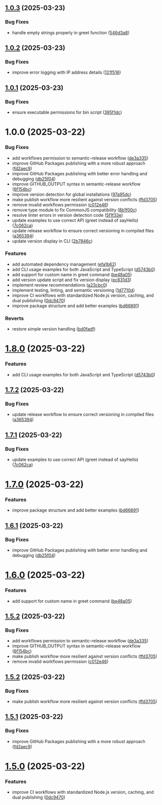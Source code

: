 ## [1.0.3](https://github.com/aashari/boilerplate-mcp-server/compare/v1.0.2...v1.0.3) (2025-03-23)


### Bug Fixes

* handle empty strings properly in greet function ([546d3a8](https://github.com/aashari/boilerplate-mcp-server/commit/546d3a84209e1065af46b2213053f589340158df))

## [1.0.2](https://github.com/aashari/boilerplate-mcp-server/compare/v1.0.1...v1.0.2) (2025-03-23)

### Bug Fixes

- improve error logging with IP address details ([121f516](https://github.com/aashari/boilerplate-mcp-server/commit/121f51655517ddbea7d25968372bd6476f1b3e0f))

## [1.0.1](https://github.com/aashari/boilerplate-mcp-server/compare/v1.0.0...v1.0.1) (2025-03-23)

### Bug Fixes

- ensure executable permissions for bin script ([395f1dc](https://github.com/aashari/boilerplate-mcp-server/commit/395f1dcb5f3b5efee99048d1b91e3b083e9e544f))

# 1.0.0 (2025-03-22)

### Bug Fixes

- add workflows permission to semantic-release workflow ([de3a335](https://github.com/aashari/boilerplate-mcp-server/commit/de3a33510bd447af353444db1fcb58e1b1aa02e4))
- improve GitHub Packages publishing with a more robust approach ([fd2aec9](https://github.com/aashari/boilerplate-mcp-server/commit/fd2aec9926cf99d301cbb2b5f5ca961a6b6fec7e))
- improve GitHub Packages publishing with better error handling and debugging ([db25f04](https://github.com/aashari/boilerplate-mcp-server/commit/db25f04925e884349fcf3ab85316550fde231d1f))
- improve GITHUB_OUTPUT syntax in semantic-release workflow ([6f154bc](https://github.com/aashari/boilerplate-mcp-server/commit/6f154bc43f42475857e9256b0a671c3263dc9708))
- improve version detection for global installations ([97a95dc](https://github.com/aashari/boilerplate-mcp-server/commit/97a95dca61d8cd7a86c81bde4cb38c509b810dc0))
- make publish workflow more resilient against version conflicts ([ffd3705](https://github.com/aashari/boilerplate-mcp-server/commit/ffd3705bc064ee9135402052a0dc7fe32645714b))
- remove invalid workflows permission ([c012e46](https://github.com/aashari/boilerplate-mcp-server/commit/c012e46a29070c8394f7ab596fe7ba68c037d3a3))
- remove type module to fix CommonJS compatibility ([8b1f00c](https://github.com/aashari/boilerplate-mcp-server/commit/8b1f00c37467bc676ad8ec9ab672ba393ed084a9))
- resolve linter errors in version detection code ([5f1f33e](https://github.com/aashari/boilerplate-mcp-server/commit/5f1f33e88ae843b7a0d708899713be36fcd2ec2e))
- update examples to use correct API (greet instead of sayHello) ([7c062ca](https://github.com/aashari/boilerplate-mcp-server/commit/7c062ca42765c659f018f990f4b1ec563d1172d3))
- update release workflow to ensure correct versioning in compiled files ([a365394](https://github.com/aashari/boilerplate-mcp-server/commit/a365394b8596defa33ff5a44583d52e2c43f0aa3))
- update version display in CLI ([2b7846c](https://github.com/aashari/boilerplate-mcp-server/commit/2b7846cbfa023f4b1a8c81ec511370fa8f5aaf33))

### Features

- add automated dependency management ([efa1b62](https://github.com/aashari/boilerplate-mcp-server/commit/efa1b6292e0e9b6efd0d43b40cf7099d50769487))
- add CLI usage examples for both JavaScript and TypeScript ([d5743b0](https://github.com/aashari/boilerplate-mcp-server/commit/d5743b07a6f2afe1c6cb0b03265228cba771e657))
- add support for custom name in greet command ([be48a05](https://github.com/aashari/boilerplate-mcp-server/commit/be48a053834a1d910877864608a5e9942d913367))
- add version update script and fix version display ([ec831d3](https://github.com/aashari/boilerplate-mcp-server/commit/ec831d3a3c966d858c15972365007f9dfd6115b8))
- implement review recommendations ([a23cbc0](https://github.com/aashari/boilerplate-mcp-server/commit/a23cbc0608a07e202396b3cd496c1f2078e304c1))
- implement testing, linting, and semantic versioning ([1d7710d](https://github.com/aashari/boilerplate-mcp-server/commit/1d7710dfa11fd1cb04ba3c604e9a2eb785652394))
- improve CI workflows with standardized Node.js version, caching, and dual publishing ([0dc9470](https://github.com/aashari/boilerplate-mcp-server/commit/0dc94705c81067d7ff63ab978ef9e6a6e3f75784))
- improve package structure and add better examples ([bd66891](https://github.com/aashari/boilerplate-mcp-server/commit/bd668915bde84445161cdbd55ff9da0b0af51944))

### Reverts

- restore simple version handling ([bd0fadf](https://github.com/aashari/boilerplate-mcp-server/commit/bd0fadfa8207b4a7cf472c3b9f4ee63d8e36189d))

# [1.8.0](https://github.com/aashari/boilerplate-npm-package/compare/v1.7.2...v1.8.0) (2025-03-22)

### Features

- add CLI usage examples for both JavaScript and TypeScript ([d5743b0](https://github.com/aashari/boilerplate-npm-package/commit/d5743b07a6f2afe1c6cb0b03265228cba771e657))

## [1.7.2](https://github.com/aashari/boilerplate-npm-package/compare/v1.7.1...v1.7.2) (2025-03-22)

### Bug Fixes

- update release workflow to ensure correct versioning in compiled files ([a365394](https://github.com/aashari/boilerplate-npm-package/commit/a365394b8596defa33ff5a44583d52e2c43f0aa3))

## [1.7.1](https://github.com/aashari/boilerplate-npm-package/compare/v1.7.0...v1.7.1) (2025-03-22)

### Bug Fixes

- update examples to use correct API (greet instead of sayHello) ([7c062ca](https://github.com/aashari/boilerplate-npm-package/commit/7c062ca42765c659f018f990f4b1ec563d1172d3))

# [1.7.0](https://github.com/aashari/boilerplate-npm-package/compare/v1.6.1...v1.7.0) (2025-03-22)

### Features

- improve package structure and add better examples ([bd66891](https://github.com/aashari/boilerplate-npm-package/commit/bd668915bde84445161cdbd55ff9da0b0af51944))

## [1.6.1](https://github.com/aashari/boilerplate-npm-package/compare/v1.6.0...v1.6.1) (2025-03-22)

### Bug Fixes

- improve GitHub Packages publishing with better error handling and debugging ([db25f04](https://github.com/aashari/boilerplate-npm-package/commit/db25f04925e884349fcf3ab85316550fde231d1f))

# [1.6.0](https://github.com/aashari/boilerplate-npm-package/compare/v1.5.2...v1.6.0) (2025-03-22)

### Features

- add support for custom name in greet command ([be48a05](https://github.com/aashari/boilerplate-npm-package/commit/be48a053834a1d910877864608a5e9942d913367))

## [1.5.2](https://github.com/aashari/boilerplate-npm-package/compare/v1.5.1...v1.5.2) (2025-03-22)

### Bug Fixes

- add workflows permission to semantic-release workflow ([de3a335](https://github.com/aashari/boilerplate-npm-package/commit/de3a33510bd447af353444db1fcb58e1b1aa02e4))
- improve GITHUB_OUTPUT syntax in semantic-release workflow ([6f154bc](https://github.com/aashari/boilerplate-npm-package/commit/6f154bc43f42475857e9256b0a671c3263dc9708))
- make publish workflow more resilient against version conflicts ([ffd3705](https://github.com/aashari/boilerplate-npm-package/commit/ffd3705bc064ee9135402052a0dc7fe32645714b))
- remove invalid workflows permission ([c012e46](https://github.com/aashari/boilerplate-npm-package/commit/c012e46a29070c8394f7ab596fe7ba68c037d3a3))

## [1.5.2](https://github.com/aashari/boilerplate-npm-package/compare/v1.5.1...v1.5.2) (2025-03-22)

### Bug Fixes

- make publish workflow more resilient against version conflicts ([ffd3705](https://github.com/aashari/boilerplate-npm-package/commit/ffd3705bc064ee9135402052a0dc7fe32645714b))

## [1.5.1](https://github.com/aashari/boilerplate-npm-package/compare/v1.5.0...v1.5.1) (2025-03-22)

### Bug Fixes

- improve GitHub Packages publishing with a more robust approach ([fd2aec9](https://github.com/aashari/boilerplate-npm-package/commit/fd2aec9926cf99d301cbb2b5f5ca961a6b6fec7e))

# [1.5.0](https://github.com/aashari/boilerplate-npm-package/compare/v1.4.7...v1.5.0) (2025-03-22)

### Features

- improve CI workflows with standardized Node.js version, caching, and dual publishing ([0dc9470](https://github.com/aashari/boilerplate-npm-package/commit/0dc94705c81067d7ff63ab978ef9e6a6e3f75784))
